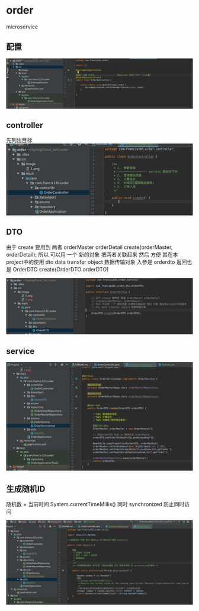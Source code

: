 # order
microservice

## 配置

![注解一定得加](https://github.com/Francis11h/order/blob/master/src/image/1.png)


## controller
先列出目标
![](https://github.com/Francis11h/order/blob/master/src/image/2.png)




## DTO

由于 create 要用到 两者 orderMaster orderDetail
create(orderMaster, orderDetail);
所以 可以用 一个 新的对象 把两者关联起来 然后 方便 其在本project中的使用
dto data transfer object 数据传输对象
入参是 orderdto 返回也是
OrderDTO create(OrderDTO orderDTO)

![](https://github.com/Francis11h/order/blob/master/src/image/3.png)


## service
![](https://github.com/Francis11h/order/blob/master/src/image/5.png)


## 生成随机ID

随机数 + 当前时间 System.currentTimeMillis() 
同时 synchronized 防止同时访问

![](https://github.com/Francis11h/order/blob/master/src/image/4.png)






